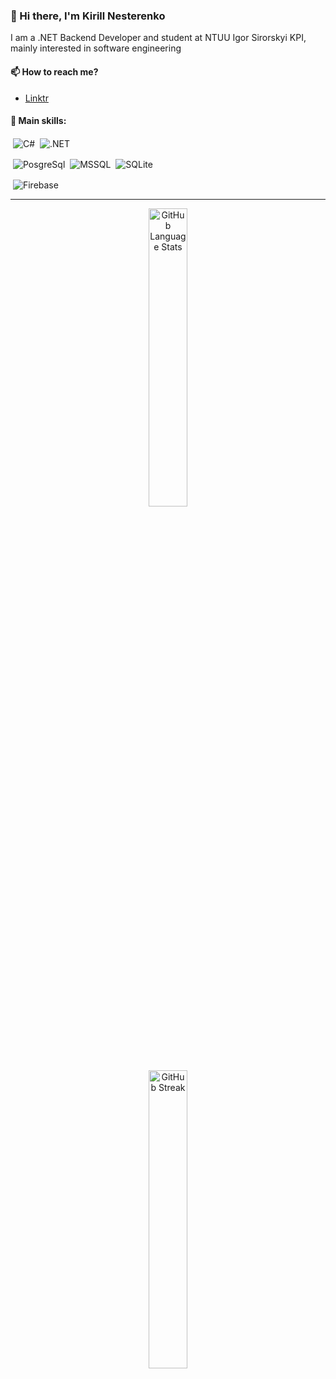 <h3>👋 Hi there,
   I'm Kirill Nesterenko
</h3>

I am a .NET Backend Developer and student at NTUU Igor Sirorskyi KPI, mainly interested in software engineering

<h4>📫 How to reach me?</h4>

- <a href="https://linktr.ee/sqvlen">Linktr</a>

<h4>🔭 Main skills:</h4>

<!-- For icons - https://simpleicons.org/ -->

&nbsp;<img alt="C#" valign="middle" src="https://img.shields.io/badge/c%23-512BD4?style=for-the-badge&logoColor=white">
&nbsp;<img alt=".NET" valign="middle" src="https://img.shields.io/badge/.NET-5C2D91?style=for-the-badge&logo=.net&logoColor=.net">

&nbsp;<img alt="PosgreSql" valign="middle" src="https://img.shields.io/badge/PostgreSQL-white?style=for-the-badge&logo=postgresql&logoColor=posgresql">
&nbsp;<img alt="MSSQL" valign="middle" src="https://img.shields.io/badge/MS SQL-000000?style=for-the-badge&logo=microsoftsqlserver&logoColor=microsoftsqlserver">
&nbsp;<img alt="SQLite" valign="middle" src="https://img.shields.io/badge/SQLite-003B57?style=for-the-badge&logo=sqlite&logoColor=sqlite">

&nbsp;<img alt="Firebase" valign="middle" src="https://img.shields.io/badge/Firebase-CC2927?style=for-the-badge&logo=firebase&logoColor=firebase">

----

<p align="center">
   <img alt="GitHub Language Stats" src="https://github-readme-stats.vercel.app/api/top-langs/?username=Sqvlen&theme=dark&hide_progress=true" width="35%">
</p>

<p align="center">
   <img alt="GitHub Streak" src="https://streak-stats.demolab.com?user=sqvlen&theme=dark" width="35%">
</p>

<!--
**Sqvlen/Sqvlen** is a ✨ _special_ ✨ repository because its `README.md` (this file) appears on your GitHub profile.

Here are some ideas to get you started:

- 🔭 I’m currently working on ...
- 🌱 I’m currently learning ...
- 👯 I’m looking to collaborate on ...
- 🤔 I’m looking for help with ...
- 💬 Ask me about ...
- 📫 How to reach me: ...
- 😄 Pronouns: ...
- ⚡ Fun fact: ...
-->
